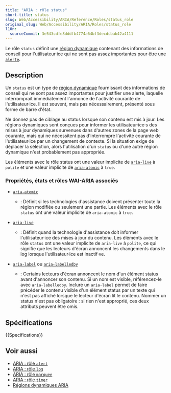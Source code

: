 ```yaml
---
title: "ARIA : rôle status"
short-title: status
slug: Web/Accessibility/ARIA/Reference/Roles/status_role
original_slug: Web/Accessibility/ARIA/Roles/status_role
l10n:
  sourceCommit: 3e543cdfe8dddfb4774a64bf3decdcbab42a4111
---
```


Le rôle `status` définit une [région dynamique](/fr/docs/Web/Accessibility/ARIA/Guides/Live_regions) contenant des informations de conseil pour l'utilisateur·ice qui ne sont pas assez importantes pour être une [`alerte`](/fr/docs/Web/Accessibility/ARIA/Reference/Roles/alert_role).

## Description

Un `status` est un type de [région dynamique](/fr/docs/Web/Accessibility/ARIA/Guides/Live_regions) fournissant des informations de conseil qui ne sont pas assez importantes pour justifier une alerte, laquelle interromprait immédiatement l'annonce de l'activité courante de l'utilisateur·ice. Il est souvent, mais pas nécessairement, présenté sous forme de barre d'état.

Ne donnez pas de ciblage au status lorsque son contenu est mis à jour. Les régions dynamiques sont conçues pour informer les utilisateur·ice·s des mises à jour dynamiques survenues dans d'autres zones de la page web courante, mais qui ne nécessitent pas d'interrompre l'activité courante de l'utilisateur·ice par un changement de contexte. Si la situation exige de déplacer la sélection, alors l'utilisation d'un `status` ou d'une autre région dynamique n'est probablement pas appropriée.

Les éléments avec le rôle status ont une valeur implicite de [`aria-live`](/fr/docs/Web/Accessibility/ARIA/Reference/Attributes/aria-live) à `polite` et une valeur implicite de [`aria-atomic`](/fr/docs/Web/Accessibility/ARIA/Reference/Attributes/aria-atomic) à `true`.

### Propriétés, états et rôles WAI-ARIA associés

- [`aria-atomic`](/fr/docs/Web/Accessibility/ARIA/Reference/Attributes/aria-atomic)
  - : Définit si les technologies d'assistance doivent présenter toute la région modifiée ou seulement une partie. Les éléments avec le rôle `status` ont une valeur implicite de `aria-atomic` à `true`.

- [`aria-live`](/fr/docs/Web/Accessibility/ARIA/Reference/Attributes/aria-live)
  - : Définit quand la technologie d'assistance doit informer l'utilisateur·ice des mises à jour du contenu. Les éléments avec le rôle `status` ont une valeur implicite de `aria-live` à `polite`, ce qui signifie que les lecteurs d'écran annoncent les changements dans le log lorsque l'utilisateur·ice est inactif·ve.

- [`aria-label`](/fr/docs/Web/Accessibility/ARIA/Reference/Attributes/aria-label) ou [`aria-labelledby`](/fr/docs/Web/Accessibility/ARIA/Reference/Attributes/aria-labelledby)
  - : Certains lecteurs d'écran annoncent le nom d'un élément status avant d'annoncer son contenu. Si un nom est visible, référencez-le avec `aria-labelledby`. Inclure un `aria-label` permet de faire précéder le contenu visible d'un élément status par un texte qui n'est pas affiché lorsque le lecteur d'écran lit le contenu. Nommer un status n'est pas obligatoire&nbsp;: si rien n'est approprié, ces deux attributs peuvent être omis.

## Spécifications

{{Specifications}}

## Voir aussi

- [ARIA&nbsp;: rôle `alert`](/fr/docs/Web/Accessibility/ARIA/Reference/Roles/alert_role)
- [ARIA&nbsp;: rôle `log`](/fr/docs/Web/Accessibility/ARIA/Reference/Roles/log_role)
- [ARIA&nbsp;: rôle `marquee`](/fr/docs/Web/Accessibility/ARIA/Reference/Roles/marquee_role)
- [ARIA&nbsp;: rôle `timer`](/fr/docs/Web/Accessibility/ARIA/Reference/Roles/timer_role)
- [Régions dynamiques ARIA](/fr/docs/Web/Accessibility/ARIA/Guides/Live_regions)

